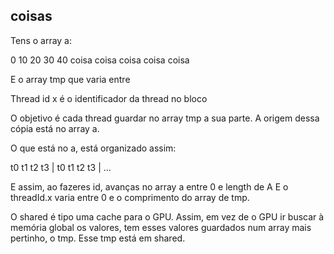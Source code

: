 ## coisas

Tens o array a:

0 10 20 30 40
coisa coisa coisa coisa coisa

E o array tmp que varia entre

Thread id x é o identificador da thread no bloco

O objetivo é cada thread guardar no array tmp a sua parte. A origem dessa cópia está no array a.

O que está no a, está organizado assim:

t0 t1 t2 t3 | t0 t1 t2 t3 | ...

E assim, ao fazeres id, avanças no array a entre 0 e length de A
E o threadId.x varia entre 0 e o comprimento do array de tmp.

O shared é tipo uma cache para o GPU. Assim, em vez de o GPU ir buscar à memória global os valores, tem esses valores guardados num array mais pertinho, o tmp. Esse tmp está em shared.
